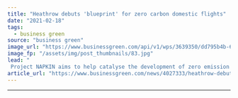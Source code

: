 ```yaml
---
title: "Heathrow debuts 'blueprint' for zero carbon domestic flights"
date: "2021-02-18"
tags: 
  - business green
source: "business green"
image_url: "https://www.businessgreen.com/api/v1/wps/3639350/dd795b4b-65cc-4cf8-a3f9-c52aa5a953bb/2/Heathrow-Airpot-terminal-2A-check-in-hall-2-185x114.jpg"
image_fp: "/assets/img/post_thumbnails/83.jpg"
lead: "
 Project NAPKIN aims to help catalyse the development of zero emission flight technologies ..."
article_url: "https://www.businessgreen.com/news/4027333/heathrow-debuts-blueprint-zero-carbon-domestic-flights"
---
```


---
